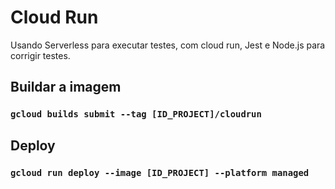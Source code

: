 # Cloud Run

Usando Serverless para executar testes, com cloud run, Jest e Node.js para corrigir testes.

## Buildar a imagem

### `gcloud builds submit --tag [ID_PROJECT]/cloudrun`

## Deploy

### `gcloud run deploy --image [ID_PROJECT] --platform managed`
